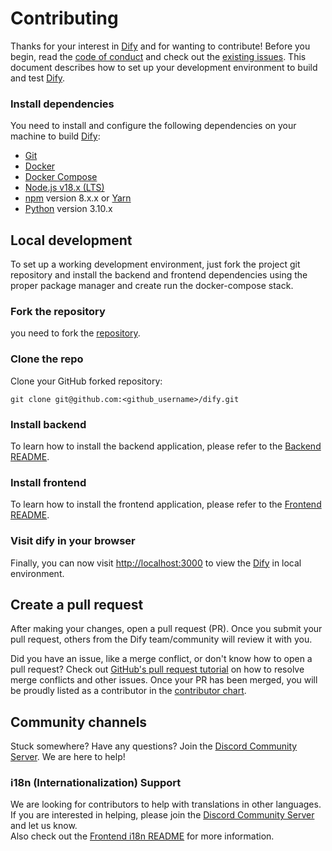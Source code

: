 # Contributing

Thanks for your interest in [Dify](https://dify.ai) and for wanting to contribute! Before you begin, read the
[code of conduct](https://github.com/langgenius/.github/blob/main/CODE_OF_CONDUCT.md) and check out the
[existing issues](https://github.com/langgenius/langgenius-gateway/issues).
This document describes how to set up your development environment to build and test [Dify](https://dify.ai).

### Install dependencies

You need to install and configure the following dependencies on your machine to build [Dify](https://dify.ai):

- [Git](http://git-scm.com/)
- [Docker](https://www.docker.com/)
- [Docker Compose](https://docs.docker.com/compose/install/)
- [Node.js v18.x (LTS)](http://nodejs.org)
- [npm](https://www.npmjs.com/) version 8.x.x or [Yarn](https://yarnpkg.com/)
- [Python](https://www.python.org/) version 3.10.x

## Local development

To set up a working development environment, just fork the project git repository and install the backend and frontend dependencies using the proper package manager and create run the docker-compose stack.

### Fork the repository

you need to fork the [repository](https://github.com/mkdirmushroom/dify).

### Clone the repo

Clone your GitHub forked repository:

```
git clone git@github.com:<github_username>/dify.git
```

### Install backend

To learn how to install the backend application, please refer to the [Backend README](api/README.md).

### Install frontend

To learn how to install the frontend application, please refer to the [Frontend README](web/README.md).

### Visit dify in your browser

Finally, you can now visit [http://localhost:3000](http://localhost:3000) to view the [Dify](https://dify.ai) in local environment.


## Create a pull request

After making your changes, open a pull request (PR). Once you submit your pull request, others from the Dify team/community will review it with you.

Did you have an issue, like a merge conflict, or don't know how to open a pull request? Check out [GitHub's pull request tutorial](https://docs.github.com/en/pull-requests/collaborating-with-pull-requests) on how to resolve merge conflicts and other issues. Once your PR has been merged, you will be proudly listed as a contributor in the [contributor chart](https://github.com/langgenius/langgenius-gateway/graphs/contributors).

## Community channels

Stuck somewhere? Have any questions? Join the [Discord Community Server](https://discord.gg/AhzKf7dNgk). We are here to help!

### i18n (Internationalization) Support

We are looking for contributors to help with translations in other languages. If you are interested in helping, please join the [Discord Community Server](https://discord.gg/AhzKf7dNgk) and let us know.  
Also check out the [Frontend i18n README]((web/i18n/README_EN.md)) for more information.